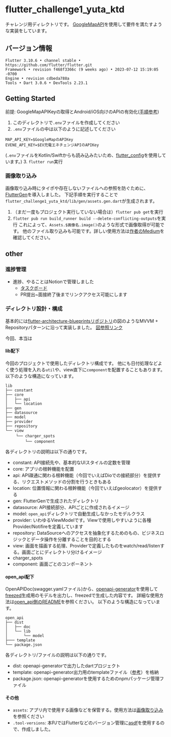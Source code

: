 # flutter_challenge1_yuta_ktd

チャレンジ用ディレクトリです。
[GoogleMapAPI](https://mapsplatform.google.com/)を使用して要件を満たすような実装をしています。

## バージョン情報
```
Flutter 3.10.6 • channel stable • https://github.com/flutter/flutter.git
Framework • revision f468f3366c (9 weeks ago) • 2023-07-12 15:19:05 -0700
Engine • revision cdbeda788a
Tools • Dart 3.0.6 • DevTools 2.23.1
```

## Getting Started

前提: GoogleMapAPIKeyの取得とAndroid/iOS向けのAPIの有効化([手順参考](https://pub.dev/packages/google_maps_flutter#getting-started:~:text=Enable%20Google%20Map%20SDK%20for%20each%20platform.))

1. このディレクトリで`.env`ファイルを作成してください
2. `.env`ファイルの中は以下のように記述してください
```
MAP_API_KEY=$GoogleMapのAPIKey
EVENE_API_KEY=$EV充電エネチェンジAPIのAPIKey
```
(`.env`ファイルをKotlin/Swiftからも読み込みたいため、[flutter_config](https://pub.dev/packages/flutter_config)を使用しています。)
3. `flutter run`実行

### 画像取り込み
画像取り込み時にタイポや存在しないファイルへの参照を防ぐために、[FlutterGen](https://pub.dev/packages/flutter_gen_runner)を導入しました。
下記手順を実行することで`flutter_challenge1_yuta_ktd/lib/gen/assets.gen.dart`が生成されます。
1. （まだ一度もプロジェクト実行していない場合は）`flutter pub get`を実行
2. `flutter pub run build_runner build --delete-conflicting-outputs`を実行
これによって、`Assets.$画像名.image()`のような形式で画像取得が可能です。
他のファイル取り込みも可能です。詳しい使用方法は[作者のMedium](https://wasabeef.medium.com/fluttergen-25149caea94f)を確認してください。

## other

### 進捗管理

- 進捗、やることはNotionで管理しました
    - [タスクボード](https://www.notion.so/Applications-7fdf4ce90a75495cac1ec58a05f51e32?pvs=4)
    - PR提出~面接終了後までリンクアクセス可能にします

### ディレクトリ設計・構成
基本的には[flutter-architecture-blueprintsリポジトリ](https://github.com/wasabeef/flutter-architecture-blueprints#environment)の図のようなMVVM + Repositoryパターンに沿って実装しました。
[図参照リンク](https://github.com/wasabeef/flutter-architecture-blueprints#environment)

今回、本当は

#### lib配下
今回のプロジェクトで使用したディレクトリ構成です。
他にも日付処理などよく使う処理を入れる`util`や、view直下に`component`を配置することもあります。
以下のような構造になっています。
```
lib
├── constant
├── core 
│   ├── api
│   └── location
├── gen
├── datasource
├── model
├── provider
├── repository
└── view
　   └── charger_spots
 　      └── component
```
各ディレクトリの説明は以下の通りです。
- constant: API接続先や、基本的なUIスタイルの定数を管理
- core: アプリの根幹機能を配置
- api: API疎通に関わる根幹機能（今回でいえばDioでの接続部分）を提供する、リクエストメソッドの分割を行うときもある
- location: 位置情報に関わる根幹機能（今回でいえばgeolocator）を提供する
- gen: FlutterGenで生成されたディレクトリ
- datasource: API接続部分、APIごとに作成されるイメージ
- model: `open_api`ディレクトリで自動生成しなかったモデルクラス
- provider: いわゆるViewModelです。Viewで使用しやすいように各種Provider/Notifireを定義しています
- repository: DataSourceへのアクセスを抽象化するためのもの、ビジネスロジックとデータ操作を分離することを目的とする
- view: 画面を描画する処理、Providerで定義したものをwatch/read/listenする。画面ごとにディレクトリ分けるイメージ
- charger_spots
- component: 画面ごとのコンポーネント

#### open_api配下
OpenAPIDoc(swagger.yamlファイル)から、[openapi-generator](https://openapi-generator.tech/)を使用して[freezed](https://pub.dev/packages/freezed)生成用のモデルを出力し、freezedで生成した内容です。
詳細な使用方法は[open_api側のREADME](./open_api/README.md)を参照ください。
以下のような構造になっています。
```
open_api
├── dist
│   ├── doc
│   └── lib
│       └── model
├─── template
└── package.json
```
各ディレクトリ/ファイルの説明は以下の通りです。
- dist: openapi-generatorで出力したdartプロジェクト
- template: openapi-generator出力用のtemplateファイル（[参考](https://openapi-generator.tech/docs/templating/)）を格納
-  package.json: openapi-generatorを使用するためのnpmパッケージ管理ファイル

#### その他
- `assets`: アプリ内で使用する画像などを保管する。使用方法は[画像取り込み](#画像取り込み)を参照ください
- `.tool-versions`: 本PJではFlutterなどのバージョン管理に[asdf](https://asdf-vm.com/)を使用するので、作成しました。